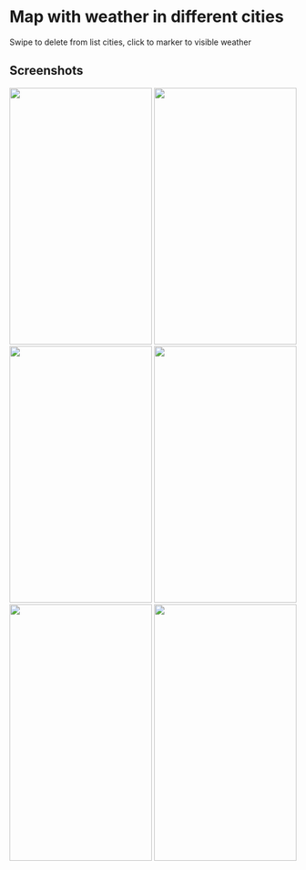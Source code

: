 # Map with weather in different cities
Swipe to delete from list cities, click to marker to visible weather
## Screenshots
<img src="screenshots/screen01.png" width=250 height=450> <img src="screenshots/screen02.png" width=250 height=450> <img src="screenshots/screen03.png" width=250 height=450> 
<img src="screenshots/screen04.png" width=250 height=450> <img src="screenshots/screen05.png" width=250 height=450> <img src="screenshots/screen06.png" width=250 height=450> 
